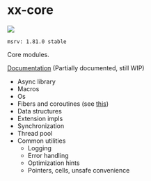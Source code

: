 # xx-core

![](https://github.com/davidzeng0/xx-core/actions/workflows/build.yml/badge.svg?event=push)

`msrv: 1.81.0 stable`

Core modules.

[Documentation](https://davidzeng0.github.io/kon) (Partially documented, still WIP)

- Async library
- Macros
- Os
- Fibers and coroutines (see [this](src/coroutines/README.md))
- Data structures
- Extension impls
- Synchronization
- Thread pool
- Common utilities
	- Logging
	- Error handling
	- Optimization hints
	- Pointers, cells, unsafe convenience
